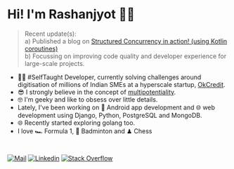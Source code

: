 # Hi! I'm Rashanjyot 🙋‍♂️
> Recent update(s): <br>
> a) Published a blog on [Structured Concurrency in action! (using Kotlin coroutines)](https://proandroiddev.com/structured-concurrency-in-action-97c749a8f755) <br>
> b) Focussing on improving code quality and developer experience for large-scale projects.
- 👨‍💻 #SelfTaught Developer, currently solving challenges around digitisation of millions of Indian SMEs at a hyperscale startup, [OkCredit](https://play.google.com/store/apps/details?id=in.okcredit.merchant&hl=en_IN&gl=US).
- 😎 I strongly believe in the concept of [multipotentiality](https://en.wikipedia.org/wiki/Multipotentiality).
- 🤓 I'm geeky and like to obsess over little details. 
- Lately, I've been working on 📱 Android app development and 🌐 web development using Django, Python, PostgreSQL and MongoDB.
- 🌐 Recently started exploring golang too.
- I love 🏎 Formula 1, 🏸 Badminton and ♟ Chess
#

[![Mail](https://img.shields.io/badge/-Say%20Hi!-grey?style=for-the-badge&logo=gmail)](mailto:rashanjyotg@gmail.com)
[![Linkedin](https://img.shields.io/badge/-LinkedIn-grey?style=for-the-badge&logo=Linkedin)](https://www.linkedin.com/in/rashanjyot/)
[![Stack Overflow](https://img.shields.io/badge/-Stackoverflow-grey?style=for-the-badge&logo=stackoverflow)](https://stackoverflow.com/users/10184009/rashanjyot-singh-arora)
